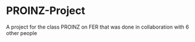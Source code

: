 # PROINZ-Project
A project for the class PROINZ on FER that was done in collaboration with 6 other people
